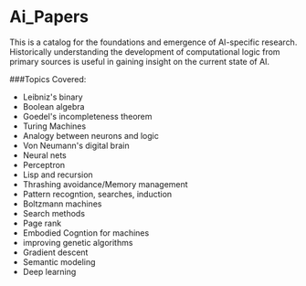 # Ai_Papers
This is a catalog for the foundations and emergence of AI-specific research.
Historically understanding the development of computational logic from primary sources is useful in gaining insight on the current state of AI. 

###Topics Covered:
- Leibniz's binary
- Boolean algebra
- Goedel's incompleteness theorem
- Turing Machines
- Analogy between neurons and logic
- Von Neumann's digital brain
- Neural nets
- Perceptron
- Lisp and recursion
- Thrashing avoidance/Memory management
- Pattern recogntion, searches, induction
- Boltzmann machines
- Search methods
- Page rank
- Embodied Cogntion for machines
- improving genetic algorithms
- Gradient descent
- Semantic modeling
- Deep learning